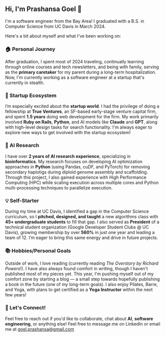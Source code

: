 ## Hi, I'm Prashansa Goel 👋

I'm a software engineer from the Bay Area! I graduated with a B.S. in Computer Science from UC Davis in March 2024.

Here's a bit about myself and what I've been working on:

### 🏠 Personal Journey
After graduation, I spent most of 2024 traveling, continually learning through online courses and tech newsletters, and being with family, serving as the **primary caretaker** for my parent during a long-term hospitalization. Now, I'm currently working as a software engineer at a startup that's currently in stealth. 

### 🌱 Startup Ecosystem
I’m especially excited about the **startup world**. I had the privilege of doing a fellowship at **True Ventures**, an SF-based early-stage venture capital firm, and spent **1.5 years** doing web development for the firm. My work primarily involved **Ruby on Rails**, **Python**, and AI models like **Claude** and **GPT**, along with high-level design tasks for search functionality. I'm always eager to explore new ways to get involved with the startup ecosystem!

### 🧬 AI Research
I have over **2 years of AI research experience**, specializing in **bioinformatics**. My research focuses on developing AI optimization approaches in **Python** (using Pandas, cuDF, and PyTorch) for removing secondary haplotigs during diploid genome assembly and scaffolding. Through this project, I also gained experience with High Performance Computing (HPC) while scaling execution across multiple cores and Python multi-processing techniques to parallelize execution. 

### 💡 Self-Starter
During my time at UC Davis, I identified a gap in the Computer Science curriculum, so I **pitched, designed, and taught** a new algorithms class with **45+ undergraduate students** to fill that gap. I also served as **President** of a technical student organization (Google Developer Student Clubs @ UC Davis), growing membership by over **560%** in just one year and leading a team of 12. I’m eager to bring this same energy and drive in future projects.

### 📚 Hobbies/Personal Goals
Outside of work, I love reading (currently reading _The Overstory by Richard Powers_!). I have also always found comfort in writing, though I haven't published most of my pieces yet. This year, I'm pushing myself out of my comfort zone by starting a blog — a small step towards hopefully publishing a book in the future (one of my long-term goals). I also enjoy Pilates, Barre, and Yoga, with plans to get certified as a **Yoga Instructor** within the next few years!

### 💬 Let's Connect!
Feel free to reach out if you'd like to collaborate, chat about **AI**, **software engineering**, or anything else! Feel free to message me on LinkedIn or email me at goel.prashansa@gmail.com
